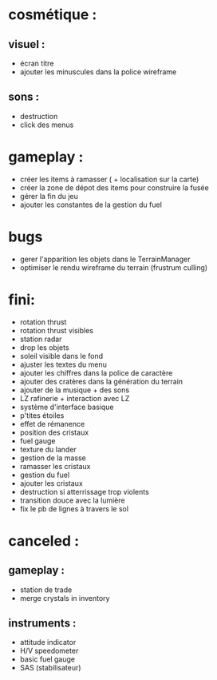 # cosmétique :
## visuel :
- écran titre
- ajouter les minuscules dans la police wireframe

## sons : 
- destruction
- click des menus


# gameplay :
- créer les items à ramasser ( + localisation sur la carte)
- créer la zone de dépot des items pour construire la fusée
- gérer la fin du jeu
- ajouter les constantes de la gestion du fuel




# bugs
- gerer l'apparition les objets dans le TerrainManager
- optimiser le rendu wireframe du terrain (frustrum culling)


# fini:
- rotation thrust
- rotation thrust visibles
- station radar
- drop les objets
- soleil visible dans le fond
- ajuster les textes du menu
- ajouter les chiffres dans la police de caractère
- ajouter des cratères dans la génération du terrain
- ajouter de la musique + des sons
- LZ rafinerie + interaction avec LZ
- système d'interface basique
- p'tites étoiles
- effet de rémanence
- position des cristaux
- fuel gauge
- texture du lander
- gestion de la masse
- ramasser les cristaux
- gestion du fuel
- ajouter les cristaux
- destruction si atterrissage trop violents
- transition douce avec la lumière
- fix le pb de lignes à travers le sol


# canceled :

## gameplay :
- station de trade
- merge crystals in inventory

## instruments :
- attitude indicator
- H/V speedometer
- basic fuel gauge
- SAS (stabilisateur)